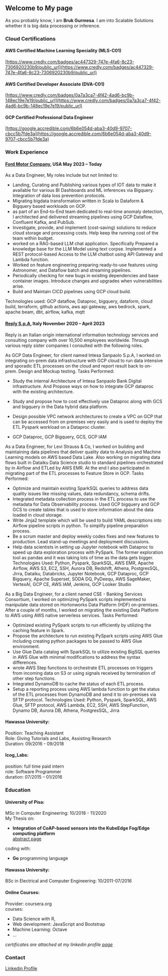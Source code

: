 ## Welcome to My page

As you probably know, I am **Bruk Gurmesa**.<be>
I am into Scalable Solutions whether it is big data processing or inference. 

### Cloud Certifications
#### AWS Certified Machine Learning Speciality (MLS-C01)
[https://www.credly.com/badges/ac447329-747e-4fa6-8c23-7306920230b9/public_url](https://www.credly.com/badges/ac447329-747e-4fa6-8c23-7306920230b9/public_url)

#### AWS Certified Developer Associate (DVA-C01) 
[https://www.credly.com/badges/0a7a3ca7-4f42-4ad6-bc9b-148ec19e7e19/public_url](https://www.credly.com/badges/0a7a3ca7-4f42-4ad6-bc9b-148ec19e7e19/public_url)

#### GCP Certified Professional Data Engineer
[https://google.accredible.com/6b6e054d-aba3-40d9-9707-cbcc5b7fde3a](https://google.accredible.com/6b6e054d-aba3-40d9-9707-cbcc5b7fde3a)

### Work Experience

#### [Ford Motor Company](https://www.ford.com/), USA May 2023 – Today
As a Data Engineer, My roles include but not limited to: 
-	Landing, Curating and Publishing various types of IOT data to make it available for various BI Dashboards and ML inferences via Bigquery. Integration of data loss prevention protocols.
-	Migrating bigdata transformation written in Scala to Dataform & Bigquery based workloads on GCP. 
-	as part of an End-to-End team dedicated to real-time anomaly detection, I architected and delivered streaming pipelines using GCP Dataflow, Confluent Kafka, and PubSub. 
-	Investigate, provide, and implement (cost-saving) solutions to reduce cloud storage and processing costs. Help keep the running cost of the team within budget.
- worked on a RAG-based LLM chat application. Specifically Prepared a knowledge base for the LLM Model using text corpse. Implemented a REST protocol-based Access to the LLM chatbot using API Gateway and Lambda function. 
-	Worked on feature engineering preparing ready-to-use features using Astronomer, and Dataflow batch and streaming pipelines.
-	Periodically checking for new bugs in existing dependencies and base container images. Introduce changes and upgrades when vulnerabilities arise.
-	Build and Maintain CICD pipelines using GCP cloud build.


Technologies used: GCP dataflow, Dataproc, bigquery, dataform, cloud build, terraform, github actions, aws api gateway, aws bedrock, spark, apache beam, dbt, airflow, kafka, mqtt

#### [Reply S.p.A](https://www.reply.com/en), Italy November 2020 – April 2023
Reply is an Italian origin international information technology services and consulting company with over 10,500 employees worldwide. Through various reply sister companies I consulted with the following roles. 

As GCP Data Engineer, for client named Intesa Sanpaolo S.p.A, I worked on integrating on-prem data infrastructure with GCP cloud to run data intensive and sporadic ETL processes on the cloud and report result back to on-prem. Design and Mockup testing. 
Tasks Performed:
-	Study the internal Architecture of Intesa Sanpaolo Bank Digital infrastructure. And Propose ways on how to integrate GCP dataproc with the existing architecture.
-	Study and propose how to cost effectively use Dataproc along with GCS and bigquery in the Data hybrid data platform. 

-	Design possible VPC network architectures to create a VPC on GCP that can be accessed from on premises very easily and is used to deploy the ETL Pyspark workload on a Dataproc cluster.
-	GCP Dataproc, GCP Bigquery, GCS, GCP IAM

As a Data Engineer, for Levi Strauss & Co, I worked on building and maintaining data pipelines that deliver quality data to Analysis and Machine Learning models on AWS based Data Lake. Also working on migrating data flows built in Dataiku Data Science studio to standard pipelines orchestrated by in Airflow and ETLed by AWS EMR. At the end I also participated in migrating part of the ETL processes to Feature Store in GCP.
Tasks Performed:
-	Optimize and maintain existing SparkSQL queries to address data quality issues like missing values, data redundancy, schema drifts.
-	Integrated metadata collection process in the ETL process to use the metadata for Data Observability process. Used GCP bigquery and GCP GCS to create tables that is used to store information about the data loaded in cloud storage.
-	Write Jinja2 template which will be used to build YAML descriptions into Airflow pipeline scripts in python. To simplify pipeline preparation process. 
-	Be a scrum master and deploy weekly codes fixes and new features to production. Lead stand-up meetings and deployment discussions.
-	Help data scientists in setting up Jupyter notebook with Dataproc to speed up data exploration process with PySpark. The former exploration tool as pandas and it was taking lots of time as the data gets bigger. 
Technologies Used: Python, Pyspark, SparkSQL, AWS EMR, Apache Airflow, AWS S3, EC2, SSH, Aurora DB, Redshift, Athena, PostgresSQL, Jirra, Dataiku, Databricks, Jupyter Notebook, GCP Dataproc, GCP Bigquery, Apache Superset, SODA DQ, PyDeequ, AWS SageMaker, VertexAI, GCP CE, AWS IAM, Jenkins, GCP Looker Studio

As a Big Data Engineer, for a client named CSE - Banking Services Consortium, I worked on optimizing PySpark scripts implemented to manipulate data stored on Hortonworks Data Platform (HDF) on-premises. After a couple of months, I worked on migrating the existing Data Platform to AWS using AWS native serverless services. 
Tasks Performed:
-	Optimized existing PySpark scripts to run efficiently by utilizing the caching feature in Spark.
-	Propose the architecture to run existing PySpark scripts using AWS Glue including creating python packages to be passed to AWS Glue environment. 
-	Use Glue Data catalog with SparkSQL to utilize existing BigSQL queries in AWS Glue with minimal modifications to address the syntax differences. 
-	wrote AWS Step functions to orchestrate ETL processes on triggers from incoming data on S3 or using signals received by termination of other step functions.
-	Integrated DynamoDB to cache the status of each ETL process.
-	Setup a reporting process using AWS lambda function to get the status of the ETL processes from DynamoDB and send it to on-premises via SFTP protocol.
Technologies Used: Python, Pyspark, SparkSQL, AWS Glue, SFTP protocol, AWS Lambda, EC2, SSH, AWS StepFunction, Dynamo DB, Aurora DB, Athena, PostgresSQL, Jirra


#### Hawassa University:
Position: Teaching Assistant <br />
Role: Giving Tutorials and Labs, Assisting Research  <br />
Duration: 09/2016 - 09/2018 <br />

#### Icog_Labs: 
position: full time paid intern <br />
role: Software Programmer <br />
duration: 07/2015 – 01/2016

### Education
#### University of Pisa:  
MSc in Computer Engineering: 10/2018 - 11/2020 <br />
My Thesis on: <br />
* **Integration of CoAP-based sensors into the KubeEdge Fog/Edge computing platform** <br />
[abstract page](https://etd.adm.unipi.it/t/etd-10152020-211154)

coding with: 
* **Go** programming language

#### Hawassa University: 
BSc in Electrical and Computer Engineering: 10/2011-07/2016

#### Online Courses:
Provider: coursera.org <br>
courses: 
* Data Science with R, 
* Web development: JavaScript and Bootstrap
* Machine Learning: Octave 
* ...

*certificates are attached at my linkedin profile [page](https://www.linkedin.com/in/brukt/)*

### Contact


[Linkedin Profile](https://www.linkedin.com/in/brukt/)
<script type="text/javascript" src="https://platform.linkedin.com/badges/js/profile.js" async defer></script>
